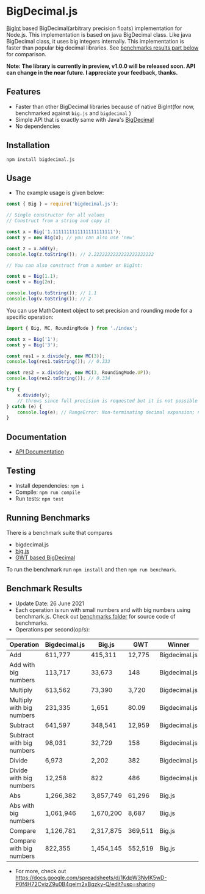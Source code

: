 # BigDecimal.js

[BigInt](https://developer.mozilla.org/en-US/docs/Web/JavaScript/Reference/Global_Objects/BigInt) based BigDecimal(arbitrary precision floats) implementation for Node.js. 
This implementation is based on java BigDecimal class. Like java BigDecimal class, it uses big integers internally. This implementation 
is faster than popular big decimal libraries. See [benchmarks results part below](https://github.com/srknzl/bigdecimal.js#benchmark-results) for comparison.

**Note: The library is currently in preview, v1.0.0 will be released soon. API can change in the near future. I appreciate your feedback, thanks.**

## Features

* Faster than other BigDecimal libraries because of native BigInt(for now, benchmarked against `big.js` and `bigdecimal` )
* Simple API that is exactly same with Java's [BigDecimal](https://docs.oracle.com/en/java/javase/16/docs/api/java.base/java/math/BigDecimal.html)
* No dependencies

## Installation

```
npm install bigdecimal.js
```

## Usage

* The example usage is given below:

```javascript
const { Big } = require('bigdecimal.js');

// Single constructor for all values
// Construct from a string and copy it

const x = Big('1.1111111111111111111111');
const y = new Big(x); // you can also use 'new'

const z = x.add(y);
console.log(z.toString()); // 2.2222222222222222222222

// You can also construct from a number or BigInt:

const u = Big(1.1);
const v = Big(2n);

console.log(u.toString()); // 1.1
console.log(v.toString()); // 2
```

You can use MathContext object to set precision and rounding mode for a specific operation:

```javascript
import { Big, MC, RoundingMode } from './index';

const x = Big('1');
const y = Big('3');

const res1 = x.divide(y, new MC(3));
console.log(res1.toString()); // 0.333

const res2 = x.divide(y, new MC(3, RoundingMode.UP));
console.log(res2.toString()); // 0.334

try {
    x.divide(y);
    // throws since full precision is requested but it is not possible
} catch (e) {
    console.log(e); // RangeError: Non-terminating decimal expansion; no exact representable decimal result.
}
```
## Documentation

* [API Documentation](https://srknzl.github.io/bigdecimal.js/api/current/docs)

## Testing

* Install dependencies: `npm i`
* Compile: `npm run compile`
* Run tests: `npm test`

## Running Benchmarks

There is a benchmark suite that compares 

* bigdecimal.js
* [big.js](https://github.com/MikeMcl/big.js)
* [GWT based BigDecimal](https://github.com/iriscouch/bigdecimal.js)

To run the benchmark run `npm install` and then `npm run benchmark`.

## Benchmark Results

* Update Date: 26 June 2021
* Each operation is run with small numbers and with big numbers using benchmark.js. 
Check out [benchmarks folder](https://github.com/srknzl/bigdecimal.js/tree/main/benchmarks) for source code of benchmarks.
* Operations per second(op/s):

| Operation | Bigdecimal.js | Big.js | GWT | Winner |
| --- | --- | --- | --- | --- |
| Add | 611,777 | 415,311 | 12,775 | Bigdecimal.js |
| Add with big numbers | 113,717 | 33,673 | 148 | Bigdecimal.js |
| Multiply | 613,562 | 73,390 | 3,720 | Bigdecimal.js |
| Multiply with big numbers | 231,335 | 1,651 | 80.09 | Bigdecimal.js |
| Subtract | 641,597 | 348,541 | 12,959 | Bigdecimal.js |
| Subtract with big numbers | 98,031 | 32,729 | 158 | Bigdecimal.js |
| Divide | 6,973 | 2,202 | 382 | Bigdecimal.js |
| Divide with big numbers | 12,258 | 822 | 486 | Bigdecimal.js |
| Abs | 1,266,382 | 3,857,749 | 61,296 | Big.js |
| Abs with big numbers | 1,061,946 | 1,670,200 | 8,687 | Big.js |
| Compare | 1,126,781 | 2,317,875 | 369,511 | Big.js |
| Compare with big numbers | 822,355 | 1,454,145 | 552,519 | Big.js |


* For more, check out https://docs.google.com/spreadsheets/d/1KdpW3NyIK5wD-P0f4H72CvizZ9u0B4qeIm2xBqzky-Q/edit?usp=sharing

